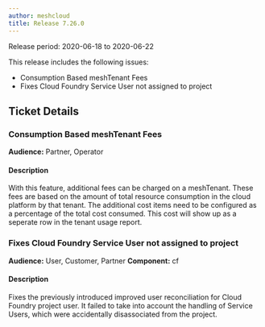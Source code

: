 ```yaml
---
author: meshcloud
title: Release 7.26.0
---
```


Release period: 2020-06-18 to 2020-06-22

This release includes the following issues:
* Consumption Based meshTenant Fees
* Fixes Cloud Foundry Service User not assigned to project
<!--truncate-->

## Ticket Details
### Consumption Based meshTenant Fees
**Audience:** Partner, Operator


#### Description
With this feature, additional fees can be charged on a meshTenant. These fees are based on the amount of total
resource consumption in the cloud platform by that tenant. The additional cost items need to be configured as a percentage
of the total cost consumed. This cost will show up as a seperate row in the tenant usage report.

### Fixes Cloud Foundry Service User not assigned to project
**Audience:** User, Customer, Partner
**Component:** cf


#### Description
Fixes the previously introduced improved user reconciliation for Cloud Foundry project user. It failed 
to take into account the handling of Service Users, which were accidentally disassociated from the project.

